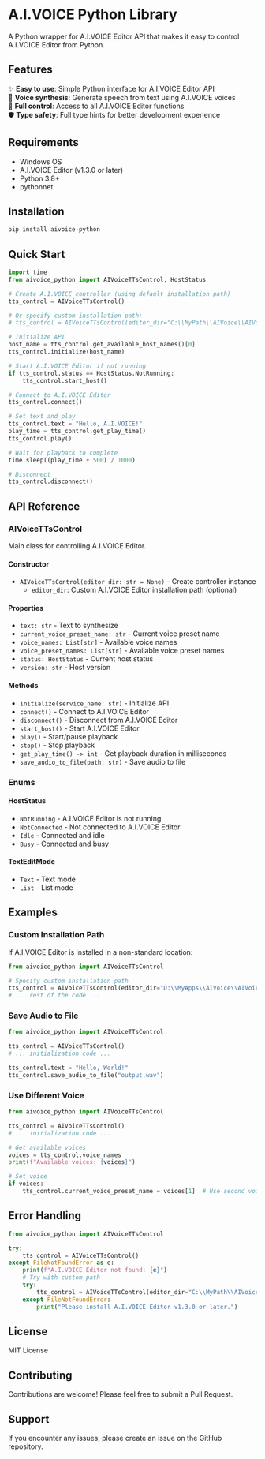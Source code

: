 # A.I.VOICE Python Library

A Python wrapper for A.I.VOICE Editor API that makes it easy to control A.I.VOICE Editor from Python.

## Features

✨ **Easy to use**: Simple Python interface for A.I.VOICE Editor API  
🎵 **Voice synthesis**: Generate speech from text using A.I.VOICE voices  
🔧 **Full control**: Access to all A.I.VOICE Editor functions  
🛡️ **Type safety**: Full type hints for better development experience  

## Requirements

- Windows OS
- A.I.VOICE Editor (v1.3.0 or later)
- Python 3.8+
- pythonnet

## Installation

```bash
pip install aivoice-python
```

## Quick Start

```python
import time
from aivoice_python import AIVoiceTTsControl, HostStatus

# Create A.I.VOICE controller (using default installation path)
tts_control = AIVoiceTTsControl()

# Or specify custom installation path:
# tts_control = AIVoiceTTsControl(editor_dir="C:\\MyPath\\AIVoice\\AIVoiceEditor\\")

# Initialize API
host_name = tts_control.get_available_host_names()[0]
tts_control.initialize(host_name)

# Start A.I.VOICE Editor if not running
if tts_control.status == HostStatus.NotRunning:
    tts_control.start_host()

# Connect to A.I.VOICE Editor
tts_control.connect()

# Set text and play
tts_control.text = "Hello, A.I.VOICE!"
play_time = tts_control.get_play_time()
tts_control.play()

# Wait for playback to complete
time.sleep((play_time + 500) / 1000)

# Disconnect
tts_control.disconnect()
```

## API Reference

### AIVoiceTTsControl

Main class for controlling A.I.VOICE Editor.

#### Constructor

- `AIVoiceTTsControl(editor_dir: str = None)` - Create controller instance
  - `editor_dir`: Custom A.I.VOICE Editor installation path (optional)

#### Properties

- `text: str` - Text to synthesize
- `current_voice_preset_name: str` - Current voice preset name
- `voice_names: List[str]` - Available voice names
- `voice_preset_names: List[str]` - Available voice preset names
- `status: HostStatus` - Current host status
- `version: str` - Host version

#### Methods

- `initialize(service_name: str)` - Initialize API
- `connect()` - Connect to A.I.VOICE Editor
- `disconnect()` - Disconnect from A.I.VOICE Editor
- `start_host()` - Start A.I.VOICE Editor
- `play()` - Start/pause playback
- `stop()` - Stop playback
- `get_play_time() -> int` - Get playback duration in milliseconds
- `save_audio_to_file(path: str)` - Save audio to file

### Enums

#### HostStatus
- `NotRunning` - A.I.VOICE Editor is not running
- `NotConnected` - Not connected to A.I.VOICE Editor
- `Idle` - Connected and idle
- `Busy` - Connected and busy

#### TextEditMode
- `Text` - Text mode
- `List` - List mode

## Examples

### Custom Installation Path

If A.I.VOICE Editor is installed in a non-standard location:

```python
from aivoice_python import AIVoiceTTsControl

# Specify custom installation path
tts_control = AIVoiceTTsControl(editor_dir="D:\\MyApps\\AIVoice\\AIVoiceEditor\\")
# ... rest of the code ...
```

### Save Audio to File

```python
from aivoice_python import AIVoiceTTsControl

tts_control = AIVoiceTTsControl()
# ... initialization code ...

tts_control.text = "Hello, World!"
tts_control.save_audio_to_file("output.wav")
```

### Use Different Voice

```python
from aivoice_python import AIVoiceTTsControl

tts_control = AIVoiceTTsControl()
# ... initialization code ...

# Get available voices
voices = tts_control.voice_names
print(f"Available voices: {voices}")

# Set voice
if voices:
    tts_control.current_voice_preset_name = voices[1]  # Use second voice
```

## Error Handling

```python
from aivoice_python import AIVoiceTTsControl

try:
    tts_control = AIVoiceTTsControl()
except FileNotFoundError as e:
    print(f"A.I.VOICE Editor not found: {e}")
    # Try with custom path
    try:
        tts_control = AIVoiceTTsControl(editor_dir="C:\\MyPath\\AIVoice\\AIVoiceEditor\\")
    except FileNotFoundError:
        print("Please install A.I.VOICE Editor v1.3.0 or later.")
```

## License

MIT License

## Contributing

Contributions are welcome! Please feel free to submit a Pull Request.

## Support

If you encounter any issues, please create an issue on the GitHub repository.
